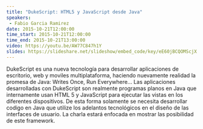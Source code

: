 ```yaml
---
title: "DukeScript: HTML5 y JavaScript desde Java"
speakers:
 - Fabio Garcia Ramirez
date: 2015-10-21T12:00:00
time_start: 2015-10-21T12:00:00
time_end: 2015-10-21T13:00:00
video: https://youtu.be/AW77C847h1Y
slides: https://slideshare.net/slideshow/embed_code/key/eE60jBCQOMScjX
---
```


<p>DukeScript es una nueva tecnología para desarrollar aplicaciones de escritorio, web y moviles multiplataforma, haciendo nuevamente realidad la promesa de Java: Writes Once, Run Everywhere... Las aplicaciones desarrolladas con DukeScript son realmente programas planos en Java que internamente usan HTML 5 y JavaScript para ejecutar las vistas en los diferentes dispositivos. De esta forma solamente se necesita desarrollar codigo en Java que utilize los adelantos tecnológicos en el diseño de las interfaces de usuario. La charla estará enfocada en mostrar las posibilidad de este framework.</p>